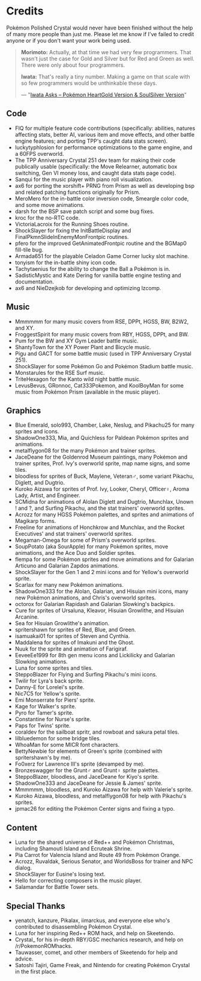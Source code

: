 # Credits

Pokémon Polished Crystal would never have been finished without the help of many more people than just me. Please let me know if I've failed to credit anyone or if you don't want your work being used.

> **Morimoto:** Actually, at that time we had very few programmers. That wasn't just the case for Gold and Silver but for Red and Green as well. There were only about four programmers.
>
> **Iwata:** That's really a tiny number. Making a game on that scale with so few programmers would be unthinkable these days.
>
> — "[Iwata Asks – Pokémon HeartGold Version & SoulSilver Version](https://www.nintendo.co.uk/Iwata-Asks/Iwata-Asks-Pokemon-HeartGold-Version-SoulSilver-Version/Iwata-Asks-Pokemon-HeartGold-Version-SoulSilver-Version/3-Just-Being-President-Was-A-Waste-/3-Just-Being-President-Was-A-Waste--225951.html)"


## Code

* FIQ for multiple feature code contributions (specifically: abilities, natures affecting stats, better AI, various item and move effects, and other battle engine features; and porting TPP's caught data stats screen).
* luckytyphlosion for performance optimizations to the game engine, and a 60FPS overworld.
* The TPP Anniversary Crystal 251 dev team for making their code publically usable (specifically: the Move Relearner, automatic box switching, Gen VI money loss, and caught data stats page code).
* Sanqui for the music player with piano roll visualization.
* ax6 for porting the xorshift+ PRNG from Prism as well as developing bsp and related patching functions originally for Prism.
* MeroMero for the in-battle color inversion code, Smeargle color code, and some move animations.
* darsh for the BSP save patch script and some bug fixes.
* kroc for the no-RTC code.
* VictoriaLacroix for the Running Shoes routine.
* ShockSlayer for fixing the InitBattleDisplay and FinalPkmnSlideInEnemyMonFrontpic routines.
* pfero for the improved GetAnimatedFrontpic routine and the BGMap0 fill-tile bug.
* Armada651 for the playable Celadon Game Corner lucky slot machine.
* tonyism for the in-battle shiny icon code.
* Tachytaenius for the ability to change the Ball a Pokémon is in.
* SadisticMystic and Kate Dering for vanilla battle engine testing and documentation.
* ax6 and NieDzejkob for developing and optimizing lzcomp.


## Music

* Mmmmmm for many music covers from RSE, DPPt, HGSS, BW, B2W2, and XY.
* FroggestSpirit for many music covers from RBY, HGSS, DPPt, and BW.
* Pum for the BW and XY Gym Leader battle music.
* ShantyTown for the XY Power Plant and Bicycle music.
* Pigu and GACT for some battle music (used in TPP Anniversary Crystal 251).
* ShockSlayer for some Pokémon Go and Pokémon Stadium battle music.
* Monstarules for the RSE Surf music.
* TriteHexagon for the Kanto wild night battle music.
* LevusBevus, GRonnoc, Cat333Pokemon, and KoolBoyMan for some music from Pokémon Prism (available in the music player).


## Graphics

* Blue Emerald, solo993, Chamber, Lake, Neslug, and Pikachu25 for many sprites and icons.
* ShadowOne333, Mia, and Quichless for Paldean Pokémon sprites and animations.
* metalflygon08 for the many Pokémon and trainer sprites.
* JaceDeane for the Goldenrod Museum paintings, many Pokémon and trainer sprites, Prof. Ivy's overworld sprite, map name signs, and some tiles.
* bloodless for sprites of Buck, Maylene, Veteran♂, some variant Pikachu, Diglett, and Dugtrio.
* Kuroko Aizawa for sprites of Prof. Ivy, Looker, Cheryl, Officer♀, Aroma Lady, Artist, and Engineer.
* SCMidna for animations of Alolan Diglett and Dugtrio, Munchlax, Unown ! and ?, and Surfing Pikachu, and the stat trainers' overworld sprites.
* Acrozz for many HGSS Pokémon palettes, and sprites and animations of Magikarp forms.
* Freeline for animations of Honchkrow and Munchlax, and the Rocket Executives' and stat trainers' overworld sprites.
* Megaman-Omega for some of Prism's overworld sprites.
* SoupPotato (aka SourApple) for many Pokémon sprites, move animations, and the Ace Duo and Soldier sprites.
* flempa for some Pokémon sprites and move animations and for Galarian Articuno and Galarian Zapdos animations.
* ShockSlayer for the Gen 1 and 2 mini icons and for Yellow's overworld sprite.
* Scarlax for many new Pokémon animations.
* ShadowOne333 for the Alolan, Galarian, and Hisuian mini icons, many new Pokémon animations, and Chris's overworld sprites.
* octorox for Galarian Rapidash and Galarian Slowking's backpics.
* Cure for sprites of Ursaluna, Kleavor, Hisuian Growlithe, and Hisuian Arcanine.
* Sea for Hisuian Growlithe's animation.
* spritershawn for sprites of Red, Blue, and Green.
* isamuakai01 for sprites of Steven and Cynthia.
* Maddalena for sprites of Imakuni and the Ghost.
* Nuuk for the sprite and animation of Farigiraf.
* EeveeEe1999 for 8th gen menu icons and Lickilicky and Galarian Slowking animations.
* Luna for some sprites and tiles.
* SteppoBlazer for Flying and Surfing Pikachu's mini icons.
* Twilir for Lyra's back sprite.
* Danny-E for Lorelei's sprite.
* Nic7C5 for Yellow's sprite.
* Emi Monserrate for Piers' sprite.
* Kage for Walker's sprite.
* Pyro for Tamer's sprite.
* Constantine for Nurse's sprite.
* Paps for Twins' sprite.
* coraldev for the sailboat spritr, and rowboat and sakura petal tiles.
* lilbluedemon for some bridge tiles.
* WhoaMan for some MICR font characters.
* BettyNewbie for elements of Green's sprite (combined with spritershawn's by me).
* Fo0xerz for Lawrence III's sprite (devamped by me).
* Bronzeswagger for the Grunt♂ and Grunt♀ sprite palettes.
* SteppoBlazer, bloodless, and JaceDeane for Kiyo's sprite.
* ShadowOne333 and JaceDeane for Jessie & James' sprite.
* Mmmmmm, bloodless, and Kuroko Aizawa for help with Valerie's sprite.
* Kuroko Aizawa, bloodless, and metalflygon08 for help with Pikachu's sprites.
* jpmac26 for editing the Pokémon Center signs and fixing a typo.


## Content

* Luna for the shared universe of Red++ and Pokémon Christmas, including Shamouti Island and Ecruteak Shrine.
* Pia Carrot for Valencia Island and Route 49 from Pokémon Orange.
* Acrozz, Ruvaldak, Serious Senator, and WorldsBoss for trainer and NPC dialog.
* ShockSlayer for Eusine's losing text.
* Hello for correcting composers in the music player.
* Salamandar for Battle Tower sets.


## Special Thanks

* yenatch, kanzure, Pikalax, iimarckus, and everyone else who's contributed to disassembling Pokémon Crystal.
* Luna for her inspiring Red++ ROM hack, and help on Skeetendo.
* Crystal_ for his in-depth RBY/GSC mechanics research, and help on /r/PokemonROMhacks.
* Tauwasser, comet, and other members of Skeetendo for help and advice.
* Satoshi Tajiri, Game Freak, and Nintendo for creating Pokémon Crystal in the first place.
